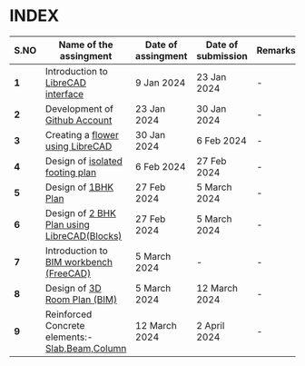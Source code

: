 # INDEX
| S.NO | Name of the assingment | Date of assingment | Date of submission | Remarks |
| ---- | ---- | ---- | ---- | ---- |
|**1**|Introduction to [LibreCAD interface](https://github.com/naveenkpareek/CADLAB-WORK-/blob/main/LAB%20ASSIGNMENT%20REPORT/Introduction%20to%20LibraCAD%20interface.md)|9 Jan 2024| 23 Jan 2024|-|
|**2**|Development of [Github Account](https://github.com/naveenkpareek/CADLAB-WORK-/blob/main/LAB%20ASSIGNMENT%20REPORT/Github%20account.md) |23 Jan 2024|30 Jan 2024|-|
|**3**|Creating a [flower using LibreCAD](https://github.com/naveenkpareek/CADLAB-WORK-/blob/main/LAB%20ASSIGNMENT%20REPORT/Creating%20a%20flower%20using%20LibreCAD.MD)|30 Jan 2024|6 Feb 2024|-|
|**4**|Design of [isolated footing plan](https://github.com/naveenkpareek/CADLAB-WORK-/blob/main/LAB%20ASSIGNMENT%20REPORT/Footing%20Plan%20using%20LibreCAD.md)|6 Feb 2024|27 Feb 2024|-|
|**5**|Design of [1BHK Plan](https://github.com/naveenkpareek/CADLAB-WORK-/blob/main/LAB%20ASSIGNMENT%20REPORT/Design%20of%201BHK%20plan.md)|27 Feb 2024|5 March 2024|-|
|**6**|Design of [2 BHK Plan using LibreCAD(Blocks)](https://github.com/naveenkpareek/CADLAB-WORK-/blob/main/Files/%232%20BHK%20LAYERS.dxf)|27 Feb 2024|5 March 2024|-|
|**7**|Introduction to [BIM workbench (FreeCAD)](https://github.com/naveenkpareek/CADLAB-WORK-/blob/main/LAB%20ASSIGNMENT%20REPORT/Introduction%20to%20BIM%20workbench%20(FreeCAD).md)|5 March 2024|-|-|
|**8**|Design of [3D Room Plan (BIM)](https://github.com/naveenkpareek/CADLAB-WORK-/blob/main/LAB%20ASSIGNMENT%20REPORT/3D%20Room%20Plan%20using%20FreeCAD%20(BIM).md)|5 March 2024|12 March 2024|-|
|**9**|Reinforced Concrete elements:- [Slab,Beam,Column](https://github.com/naveenkpareek/CADLAB-WORK-/blob/main/LAB%20ASSIGNMENT%20REPORT/slab%2Ccolumn%2Cbeam.md)|12 March 2024|2 April 2024|-|
